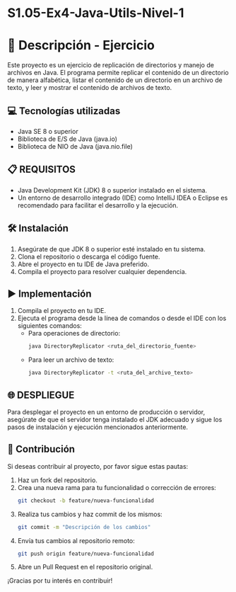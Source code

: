 # S1.05-Ex4-Java-Utils-Nivel-1
# 📄 Descripción - Ejercicio

Este proyecto es un ejercicio de replicación de directorios y manejo de archivos en Java. El programa permite replicar el contenido de un directorio de manera alfabética, listar el contenido de un directorio en un archivo de texto, y leer y mostrar el contenido de archivos de texto.

## 💻 Tecnologías utilizadas

- Java SE 8 o superior
- Biblioteca de E/S de Java (java.io)
- Biblioteca de NIO de Java (java.nio.file)

## 📋 REQUISITOS

- Java Development Kit (JDK) 8 o superior instalado en el sistema.
- Un entorno de desarrollo integrado (IDE) como IntelliJ IDEA o Eclipse es recomendado para facilitar el desarrollo y la ejecución.

## 🛠️ Instalación

1. Asegúrate de que JDK 8 o superior esté instalado en tu sistema.
2. Clona el repositorio o descarga el código fuente.
3. Abre el proyecto en tu IDE de Java preferido.
4. Compila el proyecto para resolver cualquier dependencia.

## ▶️ Implementación

1. Compila el proyecto en tu IDE.
2. Ejecuta el programa desde la línea de comandos o desde el IDE con los siguientes comandos:
   - Para operaciones de directorio:
     ```bash
     java DirectoryReplicator <ruta_del_directorio_fuente>
     ```
   - Para leer un archivo de texto:
     ```bash
     java DirectoryReplicator -t <ruta_del_archivo_texto>
     ```

## 🌐 DESPLIEGUE

Para desplegar el proyecto en un entorno de producción o servidor, asegúrate de que el servidor tenga instalado el JDK adecuado y sigue los pasos de instalación y ejecución mencionados anteriormente.

## 🤝 Contribución

Si deseas contribuir al proyecto, por favor sigue estas pautas:

1. Haz un fork del repositorio.
2. Crea una nueva rama para tu funcionalidad o corrección de errores:
   ```bash
   git checkout -b feature/nueva-funcionalidad
   ```
3. Realiza tus cambios y haz commit de los mismos:
   ```bash
   git commit -m "Descripción de los cambios"
   ```
4. Envía tus cambios al repositorio remoto:
   ```bash
   git push origin feature/nueva-funcionalidad
   ```
5. Abre un Pull Request en el repositorio original.

¡Gracias por tu interés en contribuir!
